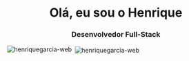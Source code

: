<h1 align="center">Olá, eu sou o Henrique</h1>
<h3 align="center">Desenvolvedor Full-Stack</h3>

<p><img align="left" src="https://github-readme-stats.vercel.app/api/top-langs?username=henriquegarcia-web&show_icons=true&locale=en&layout=compact" alt="henriquegarcia-web" /></p>

<p>&nbsp;<img align="center" src="https://github-readme-stats.vercel.app/api?username=henriquegarcia-web&show_icons=true&locale=en" alt="henriquegarcia-web" /></p>
